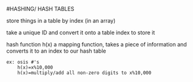 #HASHING/ HASH TABLES

store things in a table by index (in an array)

take a unique ID and convert it onto a table index to store it

hash function h(x) a mapping function, takes a piece of information and converts it to an index to our hash table
	
	ex: osis #'s
		h(x)=x%10,000
		h(x)=multiply/add all non-zero digits to x%10,000
